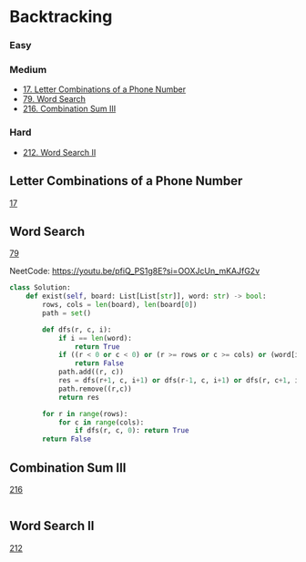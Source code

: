 # Backtracking

<!------------------------------------------------------------------------------------------------------------------------------------------------------>
### Easy

### Medium
- [17. Letter Combinations of a Phone Number](#Letter-Combinations-of-a-Phone-Number)
- [79. Word Search](#Word-Search)
- [216. Combination Sum III](#Combination-Sum-III)
  
### Hard
- [212. Word Search II](#Word-Search-II)
    
<!------------------------------------------------------------------------------------------------------------------------------------------------------>
## Letter Combinations of a Phone Number
[17](https://leetcode.com/problems/Letter-Combinations-of-a-Phone-Number/)

## Word Search
[79](https://leetcode.com/problems/Word-Search/)

NeetCode: https://youtu.be/pfiQ_PS1g8E?si=OOXJcUn_mKAJfG2v
```python
class Solution:
    def exist(self, board: List[List[str]], word: str) -> bool:
        rows, cols = len(board), len(board[0])
        path = set()

        def dfs(r, c, i):
            if i == len(word):
                return True
            if ((r < 0 or c < 0) or (r >= rows or c >= cols) or (word[i] !=  board[r][c]) or ((r,c) in path)):
                return False
            path.add((r, c))
            res = dfs(r+1, c, i+1) or dfs(r-1, c, i+1) or dfs(r, c+1, i+1) or dfs(r, c-1, i+1)
            path.remove((r,c))
            return res

        for r in range(rows):
            for c in range(cols):
                if dfs(r, c, 0): return True
        return False
```

## Combination Sum III
[216](https://leetcode.com/problems/Combination-Sum-III/)

```python

```

## Word Search II
[212](https://leetcode.com/problems/Word-Search-II/)

```python

```
